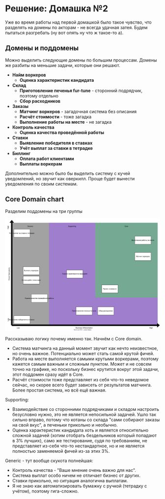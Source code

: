 # Решение: Домашка №2

Уже во время работы над первой домашкой было такое чувство,
что разделять на домены по акторам - не всегда удачная затея.
Будем пытаться разгребать (ну вот опять ну что ж такое-то а).

## Домены и поддомены

Можно выделить следующие домены по большим процессам.
Домены же разбиты на меньшие задачи, которые они решают.

- **Найм воркеров**
  - **Оценка характеристик кандидата**
- **Склад**
  - **Приготовление печенья fur-tune** - сторонний подрядчик, поэтому отдельно
  - **Сбор расходников**
- **Заказы**
  - **Матчинг воркеров** - загадочная система без описания
  - **Расчёт стоимости** - тоже загадка
  - **Выполнение работы на месте** - не загадка
- **Контроль качества**
  - **Оценка качества проведённой работы**
- **Ставки**
  - **Выявление победителя в ставках**
  - **Учёт выплат за ставки в тетрадке**
- **Биллинг**
  - **Оплата работ клиентами**
  - **Выплаты воркерам**

Дополнительно можно было бы выделить систему с кучей уведомлений, но звучит как оверкилл.
Проще будет вынести уведомления по своим системам.

## Core Domain chart

Разделим поддомены на три группы

![core_domain_chart.svg](./materials/core_domain_chart.svg)

Рассказываю логику почему именно так. Начнём с Core domain.

- Система матчинга на данный момент звучит как нечто неизвестное, но очень важное.
  Потенциально может стать самой крутой фичей.
- Работа на месте выполняется самыми крутыми воркерами,
  поэтому кажется самым важным и сложным пунктом.
  Может и не совсем точно на графике,
  но поскольку бизнес крутится вокруг этой задачи,
  этот поддомен сразу идёт в Core.
- Расчёт стоимости тоже представляет из себя что-то неведомое сейчас,
  но скорее всего будет зависеть от результатов матчинга.
  Более простая система, но всё ещё важная.

Supporting:

- Взаимодействие со сторонними подрядчиками и складом настроить безусловно нужно,
  это не является непосильной задачей.
  Ушло так сильно вправо, потому что котаны со склада "сами собирают заказы на свой вкус",
  а печеньки прикольно и необычно.
- Оценка характеристик кандидата хоть и является относительно сложной задачей
  (хотим отобрать бездельников который попадают в 3% лучших), само же тестирование,
  судя по требованиям, не представляет из-себя что-то нестандартное,
  но и не является полностью заменяемой фичей из-за этих 3%.

Generic - тут вообще скукота полнейшая:

- Контроль качества - "Ваше мнение очень важно для нас".
- Система выплат особо ничем не отличает бизнес от других.
- Ставки прикольно, но ситуация аналогична выплатам.
- Я не знаю как автоматизировать бумажку с ручкой (тетрадку с учётом), поэтому гига-сложно.
